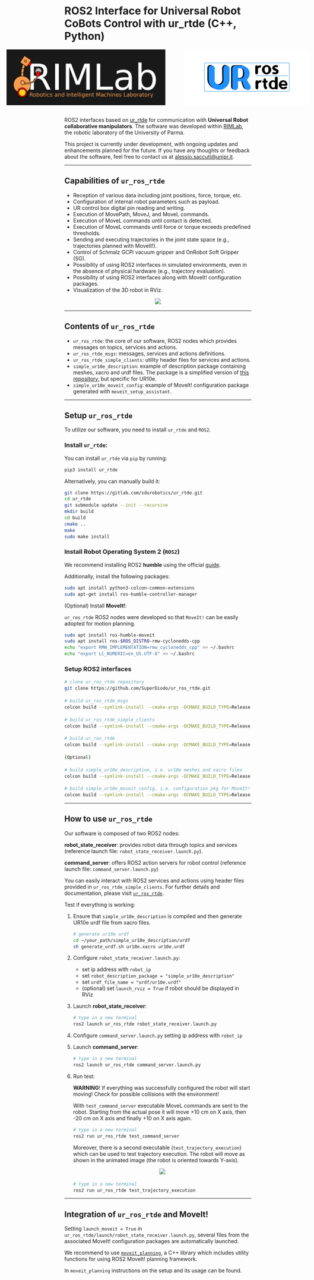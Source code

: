 
# ROS2 Interface for Universal Robot CoBots Control with ur_rtde (C++, Python)


<div style="display: flex; justify-content: center;">
    <img src="images/logo_rimlab.PNG" alt="Image 1" style="width: auto; height: 150px; margin-right: 25px;">
    <img src="images/logo_repo.jpg" alt="Image 2" style="width: auto; height: 150px; margin-left: 25px;">
</div>

</br>

ROS2 interfaces based on [ur_rtde](https://gitlab.com/sdurobotics/ur_rtde) for communication with **Universal Robot collaborative manipulators**. 
The software was developed within [RIMLab](https://rimlab.ce.unipr.it/), the robotic laboratory of the University of Parma. 

This project is currently under development, with ongoing updates and enhancements planned for the future. If you have any thoughts or feedback about the software, feel free to contact us at alessio.saccuti@unipr.it.

---

## Capabilities of `ur_ros_rtde`
- Reception of various data including joint positions, force, torque, etc.
- Configuration of internal robot parameters such as payload.
- UR control box digital pin reading and writing.
- Execution of MovePath, MoveJ, and MoveL commands.
- Execution of MoveL commands until contact is detected.
- Execution of MoveL commands until force or torque exceeds predefined thresholds.
- Sending and executing trajectories in the joint state space (e.g., trajectories planned with MoveIt!).
- Control of Schmalz GCPi vacuum gripper and OnRobot Soft Gripper (SG).
- Possibility of using ROS2 interfaces in simulated environments, even in the absence of physical hardware (e.g., trajectory evaluation).
- Possibility of using ROS2 interfaces along with MoveIt! configuration packages.
- Visualization of the 3D robot in RViz.

<p align="center">
  <img src="images/dual.gif">
</p>

---

## Contents of `ur_ros_rtde`
- `ur_ros_rtde`: the core of our software, ROS2 nodes which provides messages on topics, services and actions.
- `ur_ros_rtde_msgs`: messages, services and actions definitions.
- `ur_ros_rtde_simple_clients`: utility header files for services and actions.
- `simple_ur10e_description`: example of description package containing meshes, xacro and urdf files. The package is a simplified version of [this repository](https://github.com/UniversalRobots/Universal_Robots_ROS2_Description), but specific for UR10e.
- `simple_ur10e_moveit_config`: example of MoveIt! configuration package generated with `moveit_setup_assistant`.

---
## Setup `ur_ros_rtde`

To utilize our software, you need to install `ur_rtde` and `ROS2`.

### Install `ur_rtde`:

  You can install `ur_rtde` via `pip` by running: 
  ```bash
  pip3 install ur_rtde
  ```

  Alternatively, you can manually build it:

  ```bash
  git clone https://gitlab.com/sdurobotics/ur_rtde.git
  cd ur_rtde
  git submodule update --init --recursive
  mkdir build
  cd build
  cmake ..
  make 
  sudo make install
  ```

### Install Robot Operating System 2 (`ROS2`)

We recommend installing ROS2 **humble** using the official [guide](https://docs.ros.org/en/humble/Installation/Ubuntu-Install-Debians.html).

Additionally, install the following packages:
  ```bash
  sudo apt install python3-colcon-common-extensions
  sudo apt-get install ros-humble-controller-manager
  ```

(Optional) Install **MoveIt!**:

`ur_ros_rtde` ROS2 nodes were developed so that `MoveIt!` can be easily adopted for motion planning.

  ```bash
  sudo apt install ros-humble-moveit
  sudo apt install ros-$ROS_DISTRO-rmw-cyclonedds-cpp
  echo "export RMW_IMPLEMENTATION=rmw_cyclonedds_cpp" >> ~/.bashrc
  echo "export LC_NUMERIC=en_US.UTF-8" >> ~/.bashrc
  ```

### Setup ROS2 interfaces
```bash
# clone ur_ros_rtde repository
git clone https://github.com/SuperDiodo/ur_ros_rtde.git

# build ur_ros_rtde_msgs
colcon build --symlink-install --cmake-args -DCMAKE_BUILD_TYPE=Release --packages-select ur_ros_rtde_msgs

# build ur_ros_rtde_simple_clients
colcon build --symlink-install --cmake-args -DCMAKE_BUILD_TYPE=Release --packages-select ur_ros_rtde_simple_clients

# build ur_ros_rtde
colcon build --symlink-install --cmake-args -DCMAKE_BUILD_TYPE=Release --packages-select ur_ros_rtde

(Optional)

# build simple_ur10e_description, i.e. ur10e meshes and xacro files
colcon build --symlink-install --cmake-args -DCMAKE_BUILD_TYPE=Release --packages-select simple_ur10e_description

# build simple_ur10e_moveit_config, i.e. configuration pkg for MoveIt!
colcon build --symlink-install --cmake-args -DCMAKE_BUILD_TYPE=Release --packages-select simple_ur10e_moveit_config
```
---
## How to use `ur_ros_rtde`

Our software is composed of two ROS2 nodes:

**robot_state_receiver**: provides robot data through topics and services (reference launch file: `robot_state_receiver.launch.py`).

**command_server**: offers ROS2 action servers for robot control (reference launch file: `command_server.launch.py`)

You can easily interact with ROS2 services and actions using header files provided in `ur_ros_rtde_simple_clients`.
For further details and documentation, please visit [`ur_ros_rtde`](https://github.com/SuperDiodo/ur_ros_rtde/tree/main/ur_ros_rtde).


Test if everything is working:

1. Ensure that `simple_ur10e_description` is compiled and then generate UR10e urdf file from xacro files.
    ```bash
    # generate ur10e urdf
    cd ~/your_path/simple_ur10e_description/urdf
    sh generate_urdf.sh ur10e.xacro ur10e.urdf
    ```

2. Configure `robot_state_receiver.launch.py`:
    - set ip address with `robot_ip`
    - set `robot_description_package = "simple_ur10e_description"`
    - set `urdf_file_name = "urdf/ur10e.urdf"`
    - (optional) set `launch_rviz = True` if robot should be displayed in RViz

3. Launch **robot_state_receiver**:
    ```bash
    # type in a new terminal
    ros2 launch ur_ros_rtde robot_state_receiver.launch.py
    ```
4. Configure `command_server.launch.py` setting ip address with `robot_ip`
5. Launch **command_server**:
    ```bash
    # type in a new terminal
    ros2 launch ur_ros_rtde command_server.launch.py
    ```
6. Run test:

    **WARNING**! If everything was successfully configured the robot will start moving! Check for possible collisions with the environment!
    
    With `test_command_server` executable MoveL commands are sent to the robot. Starting from the actual pose it will move +10 cm on X axis, then -20 cm on X axis and finally +10 on X axis again.

    ```bash
    # type in a new terminal
    ros2 run ur_ros_rtde test_command_server
    ```

    Moreover, there is a second executable (`test_trajectory_execution`) which can be used to test trajectory execution.
    The robot will move as shown in the animated image (the robot is oriented towards Y-axis).

    <p align="center">
      <img src="images/dual.gif">
    </p>

    ```bash
    # type in a new terminal
    ros2 run ur_ros_rtde test_trajectory_execution
    ```

---
## Integration of `ur_ros_rtde` and MoveIt!

Setting `launch_moveit = True` in `ur_ros_rtde/launch/robot_state_receiver.launch.py`, several files from the associated MoveIt! configuration packages are automatically launched. 

We recommend to use [`moveit_planning`](https://github.com/SuperDiodo/moveit_planning.git), a C++ library which includes utility functions for using ROS2 MoveIt! planning framework.

In `moveit_planning` instructions on the setup and its usage can be found.